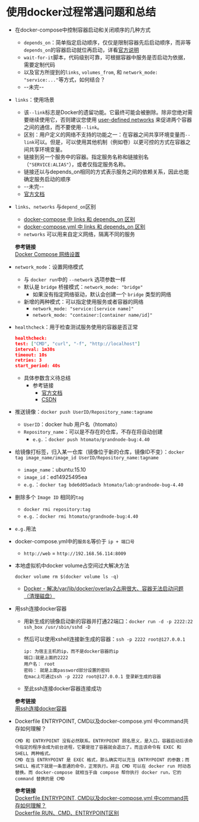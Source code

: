 # 使用docker过程常遇问题和总结

- 在docker-compose中控制容器启动和关闭顺序的几种方式
  - `depends_on`：简单指定启动顺序，仅仅是限制容器先后启动顺序，而非等`depends_on`的容器启动就位再启动，详看[官方说明](https://docs.docker.com/compose/compose-file/)
  - `wait-for-it`脚本，代码级别可靠，可根据容器中服务是否启动为依据，需要定制代码
  - 以及官方所提到的`links`, `volumes_from`, 和 `network_mode: "service:..."`等方式，如何结合？
  - --未完--

- `links`：使用场景
  - 该`--link`标志是Docker的遗留功能。它最终可能会被删除。除非您绝对需要继续使用它，否则建议您使用 [user-defined networks](https://docs.docker.com/compose/networking/)  来促进两个容器之间的通信，而不要使用`--link`。
  - 区别：用户定义的网络不支持的功能之一：在容器之间共享环境变量而`--link`可以。但是，可以使用其他机制（例如卷）以更可控的方式在容器之间共享环境变量。
  - 链接到另一个服务中的容器。指定服务名称和链接别名（`"SERVICE:ALIAS"`），或者仅指定服务名称。
  - 链接还以与depends_on相同的方式表示服务之间的依赖关系，因此也能确定服务启动的顺序
  - --未完--
  - [官方文档](https://docs.docker.com/compose/compose-file/#links)

- `links`、`networks` 与`depend_on`区别
  - [docker-compose 中 links 和 depends_on 区别](http://einverne.github.io/post/2018/03/docker-compose-links-vs-depends-on-differences.html)
  - [docker-compose.yml 中 links 和 depends_on 区别](https://qastack.cn/programming/35832095/difference-between-links-and-depends-on-in-docker-compose-yml)
  - `networks` 可以用来自定义网络，隔离不同的服务

  **参考链接**  
  [Docker Compose 网络设置](https://juejin.cn/post/6844903976534540296)

- `network_mode`：设置网络模式
  - 与 `docker run`中的 `--network` 选项参数一样
  - 默认是 `bridge` 桥接模式：`network_mode: "bridge"`  
    - 如果没有指定网络驱动，默认会创建一个 `bridge` 类型的网络
  - 新增的两种模式：可以指定使用服务或者容器的网络
    - `network_mode: "service:[service name]"`
    - `network_mode: "container:[container name/id]"`

- `healthcheck`：用于检查测试服务使用的容器是否正常

    ```json
    healthcheck:
    test: ["CMD", "curl", "-f", "http://localhost"]
    interval: 1m30s
    timeout: 10s
    retries: 3
    start_period: 40s
    ```

  - 具体参数含义待总结
    - 参考链接
      - [官方文档](https://docs.docker.com/compose/compose-file/)
      - [CSDN](https://blog.csdn.net/xcbeyond/article/details/84587134)

- 推送镜像：`docker push UserID/Repository_name:tagname`
  - `UserID`：docker hub 用户名（htomato）
  - `Repository_name`：可以是不存在的仓库，不存在将自动创建  
    - `e.g.`：`docker push htomato/grandnode-bug:4.40`
- 给镜像打标签，归入某一仓库（镜像位于新的仓库，镜像ID不变）：`docker tag image_name/image_id UserID/Repository_name:tagname`
  - `image_name`：ubuntu:15.10
  - `image_id`：ed14925495ea
  - `e.g.`：`docker tag bde6d05adacb htomato/lab:grandnode-bug-4.40`
- 删除多个 `Image ID` 相同的`tag`
  - `docker rmi repository:tag`
  - `e.g.`：`docker rmi htomato/grandnode-bug:4.40`

- `e.g.`用法

- docker-compose.yml中的`服务名`等价于 `ip + 端口号`
  - `http://web` = `http://192.168.56.114:8009`

- 本地虚拟机中docker volume占空间过大解决方法

  `docker volume rm $(docker volume ls -q)`

  - [Docker - 解决/var/lib/docker/overlay2占用很大、容器无法启动问题（清理磁盘）](https://www.hangge.com/blog/cache/detail_2555.html)

- 用ssh连接docker容器

  - 用新生成的镜像启动新的容器并打通22端口：`docker run -d -p 2222:22 ssh_box /usr/sbin/sshd -D`

  - 然后可以使用xshell连接新生成的容器：`ssh -p 2222 root@127.0.0.1`

    ```log
    ip: 为宿主主机的ip，而不是docker容器的ip
    端口:就是上面的2222
    用户名： root
    密码： 就是上面password部分设置的密码
    在mac上可通过ssh -p 2222 root@127.0.0.1 登录新生成的容器
    ```

  - 至此ssh连接docker容器连接成功

  **参考链接**  
  [用ssh连接docker容器](https://www.cnblogs.com/jesse131/p/13543308.html)

- Dockerfile ENTRYPOINT, CMD以及docker-compose.yml 中command共存如何理解？

  ```text
  CMD 和 ENTRYPOINT 没有必然联系。ENTRYPOINT 顾名思义，是入口，容器启动后该命令指定的程序会成为前台进程，它要是挂了容器就会退出了。而且该命令有 EXEC 和 SHELL 两种格式。
  CMD 在当 ENTRYPOINT 是 EXEC 格式，那么确实可以充当 ENTRYPOINT 的参数；而 SHELL 格式下就是一条普通的命令，正常执行。并且 CMD 可以在 docker run 时动态替换。而 docker-compose 就相当于由 compose 帮你执行 docker run，它的 command 替换的是 CMD
  ```

  **参考链接**  
  [Dockerfile ENTRYPOINT, CMD以及docker-compose.yml 中command共存如何理解？](https://segmentfault.com/q/1010000022540881/a-1020000022543898)  
  [Dockerfile RUN、CMD、ENTRYPOINT区别](https://juejin.cn/post/6844903902807080973)